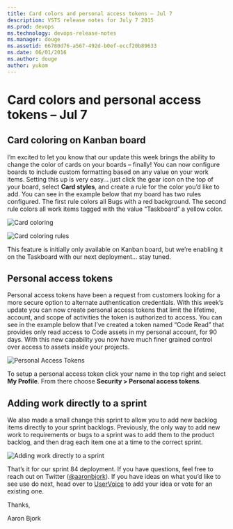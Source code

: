 ```yaml
---
title: Card colors and personal access tokens – Jul 7
description: VSTS release notes for July 7 2015
ms.prod: devops
ms.technology: devops-release-notes
ms.manager: douge
ms.assetid: 66780d76-a567-492d-b0ef-eccf20b89633
ms.date: 06/01/2016
ms.author: douge
author: yukom
---
```


# Card colors and personal access tokens – Jul 7

## Card coloring on Kanban board

I’m excited to let you know that our update this week brings the ability to change the color of cards on your boards – finally! You can now configure boards to include custom formatting based on any value on your work items. Setting this up is very easy… just click the gear icon on the top of your board, select **Card styles**, and create a rule for the color you’d like to add. You can see in the example below that my board has two rules configured. The first rule colors all Bugs with a red background. The second rule colors all work items tagged with the value “Taskboard” a yellow color. 

![Card coloring](_img/7_7_01.png)

![Card coloring rules](_img/7_7_02.png)

This feature is initially only available on Kanban board, but we’re enabling it on the Taskboard with our next deployment… stay tuned. 

## Personal access tokens

Personal access tokens have been a request from customers looking for a more secure option to alternate authentication credentials. With this week’s update you can now create personal access tokens that limit the lifetime, account, and scope of activities the token is authorized to access. You can see in the example below that I’ve created a token named “Code Read” that provides only read access to Code assets in my personal account, for 90 days. With this new capability you now have much finer grained control over access to assets inside your projects.

![Personal Access Tokens](_img/7_7_03.png)

To setup a personal access token click your name in the top right and select **My Profile**. From there choose **Security > Personal access tokens**.

## Adding work directly to a sprint

We also made a small change this sprint to allow you to add new backlog items directly to your sprint backlogs. Previously, the only way to add new work to requirements or bugs to a sprint was to add them to the product backlog, and then drag each item one at a time to the correct sprint.

![Adding work directly to a sprint](_img/7_7_04.png)

That’s it for our sprint 84 deployment. If you have questions, feel free to reach out on Twitter ([@aaronbjork](https://twitter.com/aaronbjork)). If you have ideas on what you’d like to see use do next, head over to [UserVoice](http://visualstudio.uservoice.com/forums/330519-vso) to add your idea or vote for an existing one.

Thanks,

Aaron Bjork